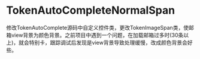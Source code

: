 # TokenAutoCompleteNormalSpan
修改TokenAutoComplete源码中自定义控件类，更改TokenImageSpan类，使邮箱view背景为颜色背景。之前项目中遇到一个问题，在加载邮箱过多时(30条以上)，就会特别卡，跟踪调试后发现是view背景导致处理缓慢，改成颜色背景会好些。
